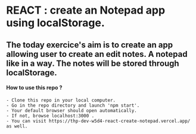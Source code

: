 # REACT : create an Notepad app using localStorage.

## The today exercice's aim is to create an app allowing user to create an edit notes. A notepad like in a way. The notes will be stored through localStorage.

#### How to use this repo ?
    - Clone this repo in your local computer.
    - Go in the repo directory and launch 'npm start'.
    - Your default browser should open automatically.
    - If not, browse localhost:3000 .
    - You can visit https://thp-dev-w5d4-react-create-notepad.vercel.app/ as well.